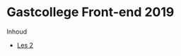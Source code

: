 # Gastcollege Front-end 2019
Inhoud

- [Les 2](https://github.com/dnieuwmans/gastcollege-front-end-2019/tree/master/les-2)